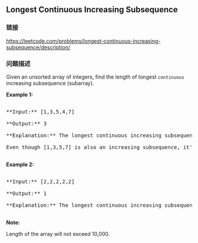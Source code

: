 ## Longest Continuous Increasing Subsequence  
### 链接  
https://leetcode.com/problems/longest-continuous-increasing-subsequence/description/  
### 问题描述

Given an unsorted array of integers, find the length of longest `continuous` increasing subsequence (subarray).


**Example 1:**<br />
<pre>
**Input:** [1,3,5,4,7]
**Output:** 3
**Explanation:** The longest continuous increasing subsequence is [1,3,5], its length is 3. 
Even though [1,3,5,7] is also an increasing subsequence, it's not a continuous one where 5 and 7 are separated by 4. 
</pre>


**Example 2:**<br />
<pre>
**Input:** [2,2,2,2,2]
**Output:** 1
**Explanation:** The longest continuous increasing subsequence is [2], its length is 1. 
</pre>


**Note:**
Length of the array will not exceed 10,000.

